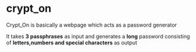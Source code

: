 # crypt_on
 Crypt_On is basically a webpage which acts as a password generator

 It takes **3 passphrases** as input and generates a **long** password consisting of **letters,numbers and special characters** as  output
